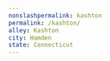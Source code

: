 ```yaml
---
﻿nonslashpermalink: kashton
permalink: /kashton/
alley: Kashton
city: Hamden
state: Connecticut
---
```

